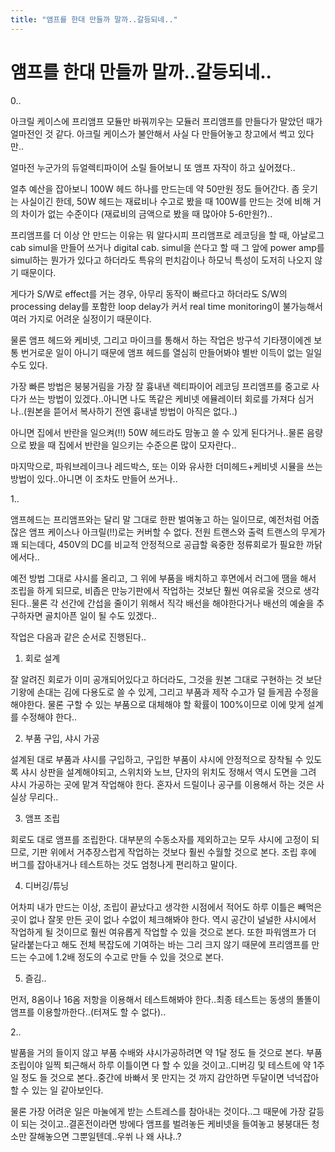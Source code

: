 ```yaml
---
title: "앰프를 한대 만들까 말까..갈등되네.."
---
```

# 앰프를 한대 만들까 말까..갈등되네..


0..

아크릴 케이스에 프리앰프 모듈만 바꿔끼우는 모듈러 프리앰프를 만들다가 말았던 때가 얼마전인 것 같다. 아크릴 케이스가 불안해서 사실 다 만들어놓고 창고에서 썩고 있다만..

얼마전 누군가의 듀얼렉티파이어 소릴 들어보니 또 앰프 자작이 하고 싶어졌다..

얼추 예산을 잡아보니 100W 헤드 하나를 만드는데 약 50만원 정도 들어간다.
좀 웃기는 사실이긴 한데, 50W 헤드는 재료비나 수고로 봤을 때 100W를 만드는 것에 비해
거의 차이가 없는 수준이다 (재료비의 금액으로 봤을 때 많아야 5-6만원?)..

프리앰프를 더 이상 안 만드는 이유는 뭐 알다시피 프리앰프로 레코딩을 할 때, 아날로그 cab simul을 만들어 쓰거나 digital cab. simul을 쓴다고 할 때 그 앞에 power amp를 simul하는 뭔가가 있다고 하더라도 특유의 펀치감이나 하모닉 특성이 도저히 나오지 않기 때문이다.

게다가 S/W로 effect를 거는 경우, 아무리 동작이 빠르다고 하더라도 S/W의 processing delay를 포함한 loop delay가 커서 real time monitoring이 불가능해서 여러 가지로 어려운 실정이기 때문이다.

물론 앰프 헤드와 케비넷, 그리고 마이크를 통해서 하는 작업은 방구석 기타쟁이에겐 보통 번거로운 일이 아니기 때문에 앰프 헤드를 열심히 만들어봐야 별반 이득이 없는 일일 수도 있다.

가장 빠른 방법은 붕붕거림을 가장 잘 흉내낸 렉티파이어 레코딩 프리앰프를 중고로 사다가 쓰는 방법이 있겠다..아니면 나도 똑같은 케비넷 에뮬레이터 회로를 가져다 심거나..(원본을 뜯어서 복사하기 전엔 흉내낼 방법이 아직은 없다..)

아니면 집에서 반란을 일으켜(!!) 50W 헤드라도 맘놓고 쓸 수 있게 된다거나..물론 음량으로 봤을 때 집에서 반란을 일으키는 수준으론 많이 모자란다..

마지막으로, 파워브레이크나 레드박스, 또는 이와 유사한 더미헤드+케비넷 시뮬을 쓰는 방법이 있다..아니면 이 조차도 만들어 쓰거나..

1..

앰프헤드는 프리앰프와는 달리 말 그대로 한판 벌여놓고 하는 일이므로, 예전처럼 어줍잖은 앰프 케이스나 아크릴(!!)로는 커버할 수 없다. 전원 트랜스와 출력 트랜스의 무게가 꽤 되는데다, 450V의 DC를 비교적 안정적으로 공급할 육중한 정류회로가 필요한 까닭에서다..

예전 방법 그대로 샤시를 올리고, 그 위에 부품을 배치하고 후면에서 러그에 땜을 해서 조립을 하게 되므로, 비좁은 만능기판에서 작업하는 것보단 훨씬 여유로울 것으로 생각된다..물론 각 선간에 간섭을 줄이기 위해서 직각 배선을 해야한다거나 배선의 예술을 추구하자면 골치아픈 일이 될 수도 있겠다..

작업은 다음과 같은 순서로 진행된다..

1) 회로 설계

잘 알려진 회로가 이미 공개되어있다고 하더라도, 그것을 원본 그대로 구현하는 것 보단 기왕에 손대는 김에 다용도로 쓸 수 있게, 그리고 부품과 제작 수고가 덜 들게끔 수정을 해야한다. 물론 구할 수 있는 부품으로 대체해야 할 확률이 100%이므로 이에 맞게 설계를 수정해야 한다..

2) 부품 구입, 샤시 가공

설계된 대로 부품과 샤시를 구입하고, 구입한 부품이 샤시에 안정적으로 장착될 수 있도록 샤시 상판을 설계해야되고, 스위치와 노브, 단자의 위치도 정해서 역시 도면을 그려 샤시 가공하는 곳에 맡겨 작업해야 한다. 혼자서 드릴이나 공구를 이용해서 하는 것은 사실상 무리다..

3) 앰프 조립

회로도 대로 앰프를 조립한다. 대부분의 수동소자를 제외하고는 모두 샤시에 고정이 되므로, 기판 위에서 거추장스럽게 작업하는 것보다 훨씬 수월할 것으로 본다. 조립 후에 버그를 잡아내거나 테스트하는 것도 엄청나게 편리하고 말이다.

4) 디버깅/튜닝

어차피 내가 만드는 이상, 조립이 끝났다고 생각한 시점에서 적어도 하루 이틀은 빼먹은 곳이 없나 잘못 만든 곳이 없나 수없이 체크해봐야 한다. 역시 공간이 널널한 샤시에서 작업하게 될 것이므로 훨씬 여유롭게 작업할 수 있을 것으로 본다. 또한 파워앰프가 더 달라붙는다고 해도 전체 복잡도에 기여하는 바는 그리 크지 않기 때문에 프리앰프를 만드는 수고에 1.2배 정도의 수고로 만들 수 있을 것으로 본다.

5) 즐김..

먼저, 8옴이나 16옴 저항을 이용해서 테스트해봐야 한다..최종 테스트는 동생의 똘똘이 앰프를 이용할까한다..(터져도 할 수 없다)..

2..

발품을 거의 들이지 않고 부품 수배와 샤시가공하려면 약 1달 정도 들 것으로 본다. 부품 조립이야 일찍 퇴근해서 하루 이틀이면 다 할 수 있을 것이고..디버깅 및 테스트에 약 1주일 정도 들 것으로 본다..중간에 바빠서 못 만지는 것 까지 감안하면 두달이면 넉넉잡아 할 수 있는 일 같아보인다.

물론 가장 어려운 일은 마눌에게 받는 스트레스를 참아내는 것이다..그 때문에 가장 갈등이 되는 것이고..결혼전이라면 방에다 앰프를 벌려놓든 케비넷을 들여놓고 붕붕대든 청소만 잘해놓으면 그뿐일텐데..우쒸 나 왜 사냐..?



